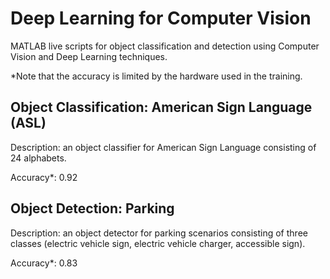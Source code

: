 # Deep Learning for Computer Vision
MATLAB live scripts for object classification and detection using Computer Vision and Deep Learning techniques.

*Note that the accuracy is limited by the hardware used in the training.
## Object Classification: American Sign Language (ASL)
Description: an object classifier for American Sign Language consisting of 24 alphabets.

Accuracy*: 0.92

## Object Detection: Parking
Description: an object detector for parking scenarios consisting of three classes (electric vehicle sign, electric vehicle charger, accessible sign).

Accuracy*: 0.83
